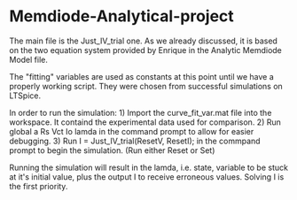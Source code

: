 # Memdiode-Analytical-project

The main file is the Just_IV_trial one. As we already discussed, it is based on the two equation system provided by Enrique in the Analytic Memdiode Model file.

The "fitting" variables are used as constants at this point until we have a properly working script. They were chosen from successful simulations on LTSpice.

In order to run the simulation: 1)  Import the    curve_fit_var.mat    file into the workspace. It containd the experimental data used for comparison.
                                2)  Run    global a Rs Vct Io lamda   in the command prompt to allow for easier debugging.
                                3)  Run    I = Just_IV_trial(ResetV, ResetI);   in the commpand prompt to begin the simulation. (Run either Reset or Set)
                                
Running the simulation will result in the lamda, i.e. state, variable to be stuck at it's initial value, plus the output I to receive erroneous values. Solving I is the first priority.


